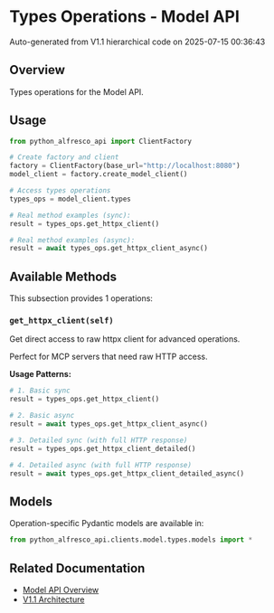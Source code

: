 # Types Operations - Model API

Auto-generated from V1.1 hierarchical code on 2025-07-15 00:36:43

## Overview

Types operations for the Model API.

## Usage

```python
from python_alfresco_api import ClientFactory

# Create factory and client
factory = ClientFactory(base_url="http://localhost:8080")
model_client = factory.create_model_client()

# Access types operations
types_ops = model_client.types

# Real method examples (sync):
result = types_ops.get_httpx_client()

# Real method examples (async):
result = await types_ops.get_httpx_client_async()
```

## Available Methods

This subsection provides 1 operations:

### `get_httpx_client(self)`

Get direct access to raw httpx client for advanced operations.

Perfect for MCP servers that need raw HTTP access.

**Usage Patterns:**
```python
# 1. Basic sync
result = types_ops.get_httpx_client()

# 2. Basic async
result = await types_ops.get_httpx_client_async()

# 3. Detailed sync (with full HTTP response)
result = types_ops.get_httpx_client_detailed()

# 4. Detailed async (with full HTTP response)
result = await types_ops.get_httpx_client_detailed_async()
```

## Models

Operation-specific Pydantic models are available in:
```python
from python_alfresco_api.clients.model.types.models import *
```

## Related Documentation

- [Model API Overview](../model_api.md)
- [V1.1 Architecture](../../clients_doc.md)
